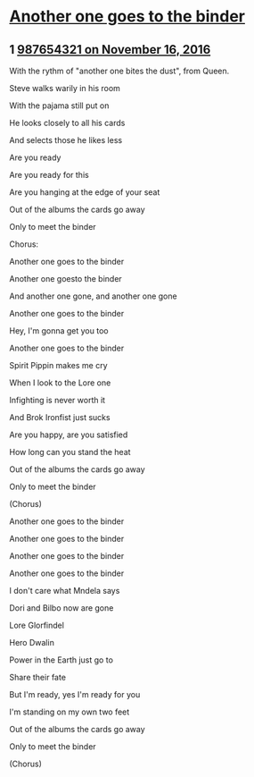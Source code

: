 # [Another one goes to the binder](https://community.fantasyflightgames.com/topic/234834-another-one-goes-to-the-binder/)

## 1 [987654321 on November 16, 2016](https://community.fantasyflightgames.com/topic/234834-another-one-goes-to-the-binder/?do=findComment&comment=2503584)

With the rythm of "another one bites the dust", from Queen.

Steve walks warily in his room

With the pajama still put on

He looks closely to all his cards

And selects those he likes less

Are you ready

Are you ready for this

Are you hanging at the edge of your seat

Out of the albums the cards go away

Only to meet the binder

Chorus:

Another one goes to the binder

Another one goesto the binder

And another one gone, and another one gone

Another one goes to the binder

Hey, I'm gonna get you too

Another one goes to the binder

Spirit Pippin makes me cry

When I look to the Lore one

Infighting is never worth it

And Brok Ironfist just sucks

Are you happy, are you satisfied

How long can you stand the heat

Out of the albums the cards go away

Only to meet the binder

(Chorus)

Another one goes to the binder

Another one goes to the binder

Another one goes to the binder

Another one goes to the binder

I don't care what Mndela says

Dori and Bilbo now are gone

Lore Glorfindel

Hero Dwalin

Power in the Earth just go to

Share their fate

But I'm ready, yes I'm ready for you

I'm standing on my own two feet

Out of the albums the cards go away

Only to meet the binder

(Chorus)

